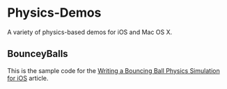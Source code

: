 Physics-Demos
=============

A variety of physics-based demos for iOS and Mac OS X.

BounceyBalls
------------

This is the sample code for the [Writing a Bouncing Ball Physics Simulation for iOS](http://mattrajca.com/post/3393477103/writing-a-bouncing-ball-physics-simulation-for-ios) article.
